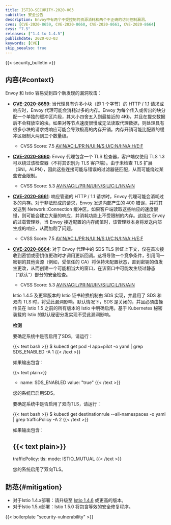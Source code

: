 ```yaml
---
title: ISTIO-SECURITY-2020-003
subtitle: 安全公告
description: Envoy中有两个不受控制的资源消耗和两个不正确的访问控制漏洞。
cves: [CVE-2020-8659, CVE-2020-8660, CVE-2020-8661, CVE-2020-8664]
cvss: "7.5"
releases: ["1.4 to 1.4.5"]
publishdate: 2020-03-03
keywords: [CVE]
skip_seealso: true
---
```


{{< security_bulletin >}}

## 内容{#context}

Envoy 和 Istio 容易受到四个新发现的漏洞攻击：

* __[CVE-2020-8659](https://cve.mitre.org/cgi-bin/cvename.cgi?name=CVE-2020-8659)__: 当代理具有许多小块（即 1 个字节）的 HTTP / 1.1 请求或响应时，Envoy 代理可能会消耗过多的内存。Envoy 为每个传入或传出的块分配一个单独的缓冲区片段，其大小四舍五入到最接近的 4Kb，并且在提交数据后不会释放空的块。如果对等节点速度很慢或无法读取代理数据，则处理具有很多小块的请求或响应可能会导致极高的内存开销。内存开销可能比配置的缓冲区限制大两到三个数量级。
    * CVSS Score: 7.5 [AV:N/AC:L/PR:N/UI:N/S:U/C:N/I:N/A:H/E:F](https://nvd.nist.gov/vuln-metrics/cvss/v3-calculator?vector=AV:N/AC:L/PR:N/UI:N/S:U/C:N/I:N/A:H/E:F/RL:X/RC:X)

* __[CVE-2020-8660](https://cve.mitre.org/cgi-bin/cvename.cgi?name=CVE-2020-8660)__: Envoy 代理包含一个 TLS 检查器，客户端仅使用 TLS 1.3 可以绕过该检查器（不将其识别为 TLS 客户端）。由于未检查 TLS 扩展（SNI，ALPN），因此这些连接可能与错误的过滤器链匹配，从而可能绕过某些安全限制。
    * CVSS Score: 5.3 [AV:N/AC:L/PR:N/UI:N/S:U/C:L/I:N/A:N](https://nvd.nist.gov/vuln-metrics/cvss/v3-calculator?vector=AV:N/AC:L/PR:N/UI:N/S:U/C:L/I:N/A:N)

* __[CVE-2020-8661](https://cve.mitre.org/cgi-bin/cvename.cgi?name=CVE-2020-8661)__: 响应管道的 HTTP / 1.1 请求时，Envoy 代理可能会消耗过多的内存。对于非法形成的请求，Envoy 发送内部产生的 400 错误，并将其发送到 Network::Connection 缓冲区。如果客户端读取这些响应的速度很慢，则可能会建立大量的响应，并消耗功能上不受限制的内存。这绕过 Envoy 的过载管理器，当 Envoy 接近配置的内存阈值时，该管理器本身将发送内部生成的响应，从而加剧了问题。
    * CVSS Score: 7.5 [AV:N/AC:L/PR:N/UI:N/S:U/C:N/I:N/A:H/E:F](https://nvd.nist.gov/vuln-metrics/cvss/v3-calculator?vector=AV:N/AC:L/PR:N/UI:N/S:U/C:N/I:N/A:H/E:F/RL:X/RC:X)

* __[CVE-2020-8664](https://cve.mitre.org/cgi-bin/cvename.cgi?name=CVE-2020-8664)__: 对于 Envoy 代理中的 SDS TLS 验证上下文，仅在首次接收到密钥或密钥值更改时才调用更新回调。这将导致一个竞争条件，引用同一密钥的其他资源（例如，受信任的 CA）将保持未配置状态，直到密钥的值发生更改，从而创建一个可能相当大的窗口，在该窗口中可能发生绕过静态（“默认”）部分的安全检查。
    * CVSS Score: 5.3 [AV:N/AC:L/PR:N/UI:N/S:U/C:L/I:N/A:N](https://nvd.nist.gov/vuln-metrics/cvss/v3-calculator?vector=AV:N/AC:L/PR:N/UI:N/S:U/C:L/I:N/A:N)

    Istio 1.4.5 及更早版本的 Istio 证书轮换机制由 SDS 实现，并启用了 SDS 和双向 TLS 时，将受此漏洞影响。默认情况下，SDS 是关闭的，并且必须由操作员在 Istio 1.5 之前的所有版本的 Istio 中明确启用。基于 Kubernetes 秘密装载的 Istio 的默认秘密分发实现不受此漏洞影响。

    **检测**

    要确定系统中是否启用了SDS，请运行：

    {{< text bash >}}
    $ kubectl get pod -l app=pilot -o yaml | grep SDS_ENABLED -A 1
    {{< /text >}}

    如果输出包含：

    {{< text plain>}}
    -  name: SDS_ENABLED
    value: "true"
    {{< /text >}}

    您的系统已启用SDS。

    要确定系统中是否启用了双向TLS，请运行：

    {{< text bash >}}
    $ kubectl get destinationrule --all-namespaces -o yaml | grep trafficPolicy -A 2
    {{< /text >}}

    如果输出包含：

    {{< text plain>}}
    --
    trafficPolicy:
    tls:
    mode: ISTIO_MUTUAL
    {{< /text >}}

    您的系统启用了双向TLS。

## 防范{#mitigation}

* 对于Istio 1.4.x部署：请升级至 [Istio 1.4.6](/news/releases/1.4.x/announcing-1.4.6) 或更高的版本。
* 对于Istio 1.5.x部署：Istio 1.5.0 将包含等效的安全修复程序。

{{< boilerplate "security-vulnerability" >}}
